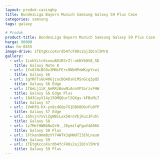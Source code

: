 ```yaml
---
layout: produk-casinghp
title: BundesLiga Bayern Munich Samsung Galaxy S9 Plus Case
categories: samsung
tags: galaxy

# Produk
product-title: BundesLiga Bayern Munich Samsung Galaxy S9 Plus Case
harga: 90000
sku: hn-0455
image-drive: 1TEtgKccoXsrdb4fcF0Os2ajIQCnl5MrQ
gallery:
  - url: 1LnbYLtc0sxouBO1RSrZl-okNY60V8_5D
    title: Galaxy Note 8
  - url: 1Yx8lNcBG9x3MNsFErx9NbHPeWKzpYcw1
    title: Galaxy S6
  - url: 1gYRFTsGU40GjzucBQ4DsHiMSnGcq3pQ5
    title: Galaxy S6 Edge
  - url: 1fAeLj1iK_AeRRzBowNiAnnVP2orzvFHW
    title: Galaxy S6 Edge Plus
  - url: 18d3CeyV14y15OMQQurlSQXgs-kFBsMi7
    title: Galaxy S7
  - url: 1VmHfQ-hX-yx8cdGOp7G1DBU8OGvFu0fP
    title: Galaxy S7 Edge
  - url: 1Ghvjn7xViZgWBiLax58roVbjKuzJFuhl
    title: Galaxy S8
  - url: 1z7MefHWBbNuQrN-_J0ymilqFgwV4A96G
    title: Galaxy S8 Plus
  - url: 1Ftkan9mmBzVY74WTk3qHWUTI3EhLneum
    title: Galaxy S9
  - url: 1TEtgKccoXsrdb4fcF0Os2ajIQCnl5MrQ
    title: Galaxy S9 Plus
---
```

